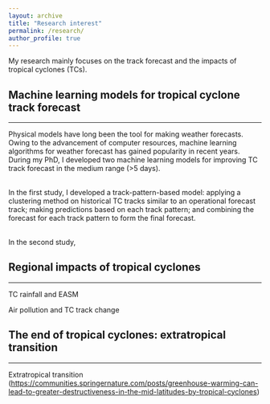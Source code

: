 ```yaml
---
layout: archive
title: "Research interest"
permalink: /research/
author_profile: true
---
```


My research mainly focuses on the track forecast and the impacts of tropical cyclones (TCs).

## Machine learning models for tropical cyclone track forecast

---

Physical models have long been the tool for making weather forecasts. Owing to the advancement of computer resources, machine learning algorithms for weather forecast has gained popularity in recent years. During my PhD, I developed two machine learning models for improving TC track forecast in the medium range (>5 days). 

<br>In the first study, I developed a track-pattern-based model: applying a clustering method on historical TC tracks similar to an operational forecast track; making predictions based on each track pattern; and combining the forecast for each track pattern to form the final forecast.

<br>In the second study, 

## Regional impacts of tropical cyclones

---

TC rainfall and EASM

Air pollution and TC track change


## The end of tropical cyclones: extratropical transition

---

Extratropical transition
(https://communities.springernature.com/posts/greenhouse-warming-can-lead-to-greater-destructiveness-in-the-mid-latitudes-by-tropical-cyclones)
